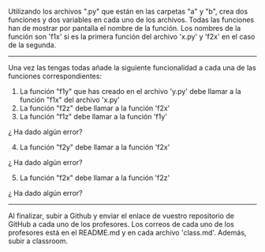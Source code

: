 Utilizando los archivos ".py" que están en las carpetas "a" y "b", crea dos funciones y dos variables en cada uno de los archivos. Todas las funciones han de mostrar por pantalla el nombre de la función. Los nombres de la función son 'f1x' si es la primera función del archivo 'x.py' y 'f2x' en el caso de la segunda. 

-------------------------------------------------

Una vez las tengas todas añade la siguiente funcionalidad a cada una de las funciones correspondientes:

1. La función "f1y" que has creado en el archivo 'y.py' debe llamar a la función "f1x" del archivo 'x.py'
2. La función "f2z" debe llamar a la función 'f2x'
3. La función "f1z" debe llamar a la función 'f1y'

¿ Ha dado algún error?

4. La función "f2y" debe llamar a la función 'f2x'

¿ Ha dado algún error?

5. La función "f2x" debe llamar a la función 'f2z'

¿ Ha dado algún error?

-------------------------------------------------

Al finalizar, subir a Github y enviar el enlace de vuestro repositorio de GitHub a cada uno de los profesores. Los correos de cada uno de los profesores está en el README.md y en cada archivo 'class.md'. Además, subir a classroom.